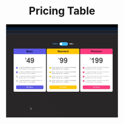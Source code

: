 # <div align="center">Pricing Table</div>
<div align="center">
<img src="PricingGIF02.gif" width="300">
</div>
